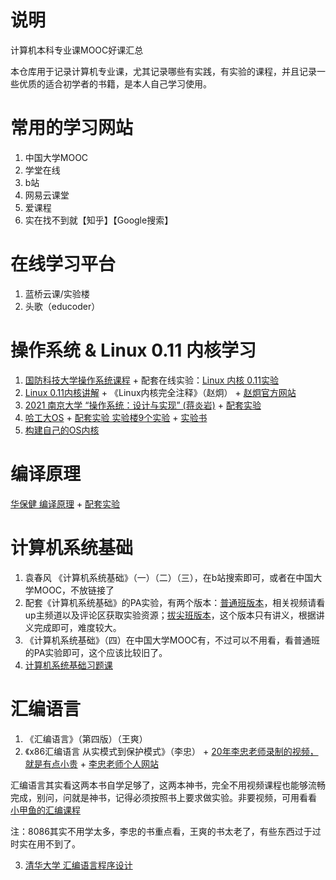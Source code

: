 # 说明
计算机本科专业课MOOC好课汇总

本仓库用于记录计算机专业课，尤其记录哪些有实践，有实验的课程，并且记录一些优质的适合初学者的书籍，是本人自己学习使用。
# 常用的学习网站
1. 中国大学MOOC
2. 学堂在线
3. b站
4. 网易云课堂
5. 爱课程
6. 实在找不到就【知乎】【Google搜索】


# 在线学习平台
1. 蓝桥云课/实验楼
2. 头歌（educoder）

# 操作系统 & Linux 0.11 内核学习

1. [国防科技大学操作系统课程](http://www.icourses.cn/sCourse/course_6560.html) + 配套在线实验：[Linux 内核 0.11实验](https://www.educoder.net/paths/2104)
2. [Linux 0.11内核讲解](https://www.bilibili.com/video/BV1AK4y1p7Cm) + 《Linux内核完全注释》（赵炯） + [赵炯官方网站](http://www.oldlinux.org/)
3. [2021 南京大学 “操作系统：设计与实现” (蒋炎岩)](https://www.bilibili.com/video/BV1HN41197Ko) + [配套实验](http://jyywiki.cn/OS/2021/)
4. [哈工大OS](https://www.icourse163.org/learn/HIT-1002531008?tid=1450346461#/learn/content?type=detail&id=1214728531&cid=1218670719) + [配套实验 实验楼9个实验](https://www.lanqiao.cn/courses/115/learning/?id=374)  + [实验书](https://hoverwinter.gitbooks.io/hit-oslab-manual/content/environment.html)
5. [构建自己的OS内核](https://study.163.com/course/introduction.htm?courseId=1003169025&_trace_c_p_k2_=c4d2fe655af34adb8d9176726a5b56be)
# 编译原理

[华保健 编译原理](https://mooc.study.163.com/course/1000002001?tid=2403042006&_trace_c_p_k2_=8f6e8efe34fe4b0a9b6a9d040f77ab58) + [配套实验](http://staff.ustc.edu.cn/~bjhua/courses/compiler/2014/)

# 计算机系统基础
1. 袁春风 《计算机系统基础》（一）（二）（三），在b站搜索即可，或者在中国大学MOOC，不放链接了
2. 配套《计算机系统基础》的PA实验，有两个版本：[普通班版本](https://www.bilibili.com/video/BV1a7411w7tC)，相关视频请看up主频道以及评论区获取实验资源；[拔尖班版本](https://nju-projectn.github.io/ics-pa-gitbook/ics2020/)，这个版本只有讲义，根据讲义完成即可，难度较大。
3. 《计算机系统基础》（四）在中国大学MOOC有，不过可以不用看，看普通班的PA实验即可，这个应该比较旧了。
4. [计算机系统基础习题课](https://www.bilibili.com/video/BV1qa4y1j7xk)

# 汇编语言
1. 《汇编语言》（第四版）（王爽）
2. 《x86汇编语言 从实模式到保护模式》（李忠） + [20年李忠老师录制的视频，就是有点小贵](https://study.163.com/course/introduction/1209670804.htm) + [李忠老师个人网站](http://www.lizhongc.com/)

汇编语言其实看这两本书自学足够了，这两本神书，完全不用视频课程也能够流畅完成，别问，问就是神书，记得必须按照书上要求做实验。非要视频，可用看看
[小甲鱼的汇编课程](https://www.bilibili.com/video/av28132657?zw)

注：8086其实不用学太多，李忠的书重点看，王爽的书太老了，有些东西过于过时实在用不到了。

3. [清华大学 汇编语言程序设计](https://www.xuetangx.com/course/THU08091000320/5881441?channel=search_result)
